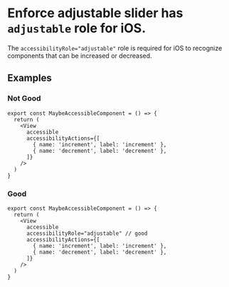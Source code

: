 # Enforce adjustable slider has `adjustable` role for iOS.

The `accessibilityRole="adjustable"` role is required for iOS to recognize components that can be increased or decreased.

## Examples

### Not Good

```tsx
export const MaybeAccessibleComponent = () => {
  return (
    <View
      accessible
      accessibilityActions={[
        { name: 'increment', label: 'increment' },
        { name: 'decrement', label: 'decrement' },
      ]}
    />
  )
}
```

### Good

```tsx
export const MaybeAccessibleComponent = () => {
  return (
    <View
      accessible
      accessibilityRole="adjustable" // good
      accessibilityActions={[
        { name: 'increment', label: 'increment' },
        { name: 'decrement', label: 'decrement' },
      ]}
    />
  )
}
```
